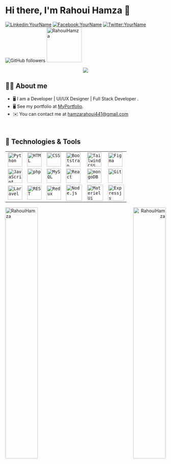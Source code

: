 # Hi there, I'm Rahoui Hamza 👋 

[![Linkedin:YourName](https://img.shields.io/badge/-Hamza_RAHOUI-blue?style=flat-square&logo=Linkedin&logoColor=white&link=https://www.linkedin.com/in/your-linkedin/)](https://www.linkedin.com/in/hamza-rahoui-2b802a247/)
[![Facebook:YourName](https://img.shields.io/badge/-Hamza_Rh-blue?style=flat-square&logo=Facebook&logoColor=white&link=https://www.Facebook.com/in/your-facebook/)](https://www.facebook.com/profile.php?id=100010161150079)
[![Twitter:YourName](https://img.shields.io/badge/-Haamza_rh-blue?style=flat-square&logo=twitter&logoColor=white&link=https://twitter.com/YourTwitter)](https://twitter.com/hamza24520658)
![GitHub followers](https://img.shields.io/github/followers/RahouiHamza?label=Follow&style=social)
<img src="https://komarev.com/ghpvc/?username=RahouiHamza&label=Profile%20views&color=0e75b6&style=plastic" alt="RahouiHamza" width="110px" /> 



<p align="center">
  <a href="https://github.com/DenverCoder1/readme-typing-svg"><img src="https://readme-typing-svg.herokuapp.com?color=%2336BCF7&size=24&center=true&lines=I'm+a+Full+Stack+Web+Developer"></a>
</p>

## :sassy_man:  About me

- 🖥️ I am a Developer | UI/UX Designer | Full Stack Developer .
- 🖥️  See my portfolio at [MyPortfolio](https://rahoui-hamza.netlify.app).
- ✉️  You can contact me at [hamzarahoui441@gmail.com](mailto:hamzarahoui441@gmail.com)
<br>

## 🔧 Technologies & Tools
<div align="center">
	<table>
		<!-- Add or remove technologies and tools as needed -->
		<tr>
			<td><code><img width="45" src="https://user-images.githubusercontent.com/25181517/183423507-c056a6f9-1ba8-4312-a350-19bcbc5a8697.png" alt="Python" title="Python"/></code></td>
            <td><code><img width="45" src="https://user-images.githubusercontent.com/25181517/192158954-f88b5814-d510-4564-b285-dff7d6400dad.png" alt="HTML" title="HTML"/></code></td>
			<td><code><img width="45" src="https://user-images.githubusercontent.com/25181517/183898674-75a4a1b1-f960-4ea9-abcb-637170a00a75.png" alt="CSS" title="CSS"/></code></td>
			<td><code><img width="45" src="https://user-images.githubusercontent.com/25181517/183898054-b3d693d4-dafb-4808-a509-bab54cf5de34.png" alt="Bootstrap" title="Bootstrap"/></code></td>
            <td><code><img width="45" src="https://user-images.githubusercontent.com/25181517/202896760-337261ed-ee92-4979-84c4-d4b829c7355d.png" alt="Tailwind CSS" title="Tailwind CSS"/></code></td>
            <td><code><img width="45" src="https://user-images.githubusercontent.com/25181517/189715289-df3ee512-6eca-463f-a0f4-c10d94a06b2f.png" alt="Figma" title="Figma"/></code></td>
		</tr>
        <tr>
            <td><code><img width="45" src="https://user-images.githubusercontent.com/25181517/117447155-6a868a00-af3d-11eb-9cfe-245df15c9f3f.png" alt="JavaScript" title="JavaScript"/></code></td>
            <td><code><img width="45" src="https://user-images.githubusercontent.com/25181517/183570228-6a040b9f-3ddf-47a2-a201-743121dac664.png" alt="php" title="php"/></code></td>
            <td><code><img width="45" src="https://user-images.githubusercontent.com/25181517/183896128-ec99105a-ec1a-4d85-b08b-1aa1620b2046.png" alt="MySQL" title="MySQL"/></code></td>
            <td><code><img width="45" src="https://user-images.githubusercontent.com/25181517/183897015-94a058a6-b86e-4e42-a37f-bf92061753e5.png" alt="React" title="React"/></code></td>
            <td><code><img width="45" src="https://user-images.githubusercontent.com/25181517/182884177-d48a8579-2cd0-447a-b9a6-ffc7cb02560e.png" alt="mongoDB" title="mongoDB"/></code></td>
            <td><code><img width="45" src="https://user-images.githubusercontent.com/25181517/192108372-f71d70ac-7ae6-4c0d-8395-51d8870c2ef0.png" alt="Git" title="Git"/></code></td>
        </tr>
        <tr>
            <td><code><img width="45" src="https://static-00.iconduck.com/assets.00/laravel-icon-1990x2048-xawylrh0.png" alt="Laravel" title="Laravel"/></code></td>
            <td><code><img width="45" src="https://user-images.githubusercontent.com/25181517/192107858-fe19f043-c502-4009-8c47-476fc89718ad.png" alt="REST" title="REST"/></code></td>
	    <td><code><img width="45" src="https://user-images.githubusercontent.com/25181517/187896150-cc1dcb12-d490-445c-8e4d-1275cd2388d6.png" alt="Redux" title="Redux"/></code></td>
	    <td><code><img width="50" src="https://user-images.githubusercontent.com/25181517/183568594-85e280a7-0d7e-4d1a-9028-c8c2209e073c.png" alt="Node.js" title="Node.js"/></code></td>
		<td><code><img width="50" src="https://mui.com/static/logo.png" alt="MaterielUi" title="MaterielUi"/></code></td>
		<td><code><img width="50" src="https://adware-technologies.s3.amazonaws.com/uploads/technology/thumbnail/20/express-js.png" alt="Expressjs" title="Expressjs"/></code></td>
        </tr>
	</table>
</div>

<p align="left"><img width="45%" align="left" src="https://github-readme-stats.vercel.app/api?username=RahouiHamza&show_icons=true&include_all_commits=true&theme=radical&hide_border=true" alt="RahouiHamza" /></p>
<p align="right"><img width="45%" align="right" src="https://github-readme-stats.vercel.app/api/top-langs/?username=RahouiHamza&layout=compact&theme=radical&hide_border=true" alt="RahouiHamza" /></p>
